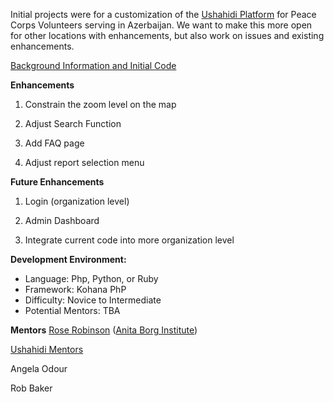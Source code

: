 Initial projects were for a customization of the [Ushahidi Platform](http://ushahidi.com/products/ushahidi-platform) for Peace Corps Volunteers serving in Azerbaijan. We want to make this more open for other locations with enhancements, but also work on issues and existing enhancements.

[Background Information and Initial Code](https://github.com/PeaceCorps/PCAZ)

**Enhancements**

1. Constrain the zoom level on the map 

2. Adjust Search Function 

3. Add FAQ page 

4. Adjust report selection menu

**Future Enhancements**

1. Login (organization level)

2. Admin Dashboard

3. Integrate current code into more organization level

**Development Environment:**
* Language: Php, Python, or Ruby
* Framework: Kohana PhP
* Difficulty: Novice to Intermediate
* Potential Mentors: TBA

**Mentors**
[Rose Robinson](http://about.me/rosariorobinson) ([Anita Borg Institute](http://anitaborg.org/))

[Ushahidi Mentors](http://www.ushahidi.com/about-us/team) 

Angela Odour

Rob Baker
